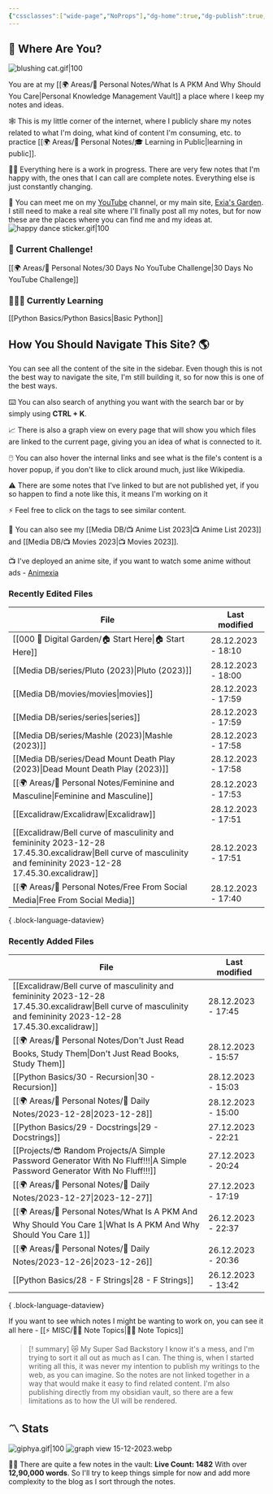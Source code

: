 ```yaml
---
{"cssclasses":["wide-page","NoProps"],"dg-home":true,"dg-publish":true,"permalink":"/000-digital-garden/start-here/","tags":["gardenEntry"],"dgPassFrontmatter":true,"noteIcon":"3","created":"2023-12-10T08:50:33.353+05:30","updated":"2023-12-28T18:10:45.451+05:30"}
---
```


## 🫨 Where Are You?

![blushing cat.gif|100](/img/user/Resources/%F0%9F%93%81%20Files/%F0%9F%93%B8Images/blushing%20cat.gif)

You are at my [[🌍 Areas/📧 Personal Notes/What Is A PKM And Why Should You Care\|Personal Knowledge Management Vault]] a place where I keep my notes and ideas.

🕸️ This is my little corner of the internet, where I publicly share my notes related to what I'm doing, what kind of content I'm consuming, etc. to practice [[🌍 Areas/📧 Personal Notes/🎓 Learning in Public\|learning in public]].

👷🏻 Everything here is a work in progress. There are very few notes that I'm happy with, the ones that I can call are complete notes. Everything else is just constantly changing.

📄 You can meet me on my [YouTube](https://youtube.com/@naamnahihai) channel, or my main site, [Exia's Garden](https://exiasgarden.pages.dev). I still need to make a real site where I'll finally post all my notes, but for now these are the places where you can find me and my ideas at.
![happy dance sticker.gif|100](/img/user/Resources/%F0%9F%93%81%20Files/%F0%9F%93%B8Images/happy%20dance%20sticker.gif)

### 🚀 Current Challenge!
[[🌍 Areas/📧 Personal Notes/30 Days No YouTube Challenge\|30 Days No YouTube Challenge]]
### 🧑🏻‍💻 Currently Learning
[[Python Basics/Python Basics\|Basic Python]]
## How You Should Navigate This Site? 🌎
You can see all the content of the site in the sidebar. Even though this is not the best way to navigate the site, I'm still building it, so for now this is one of the best ways.

⌨️ You can also search of anything you want with the search bar or by simply using **CTRL + K**.

📈 There is also a graph view on every page that will show you which files are linked to the current page, giving you an idea of what is connected to it.

🖱️ You can also hover the internal links and see what is the file's content is a hover popup, if you don't like to click around much, just like Wikipedia.

⚠️ There are some notes that I've linked to but are not published yet, if you so happen to find a note like this, it means I'm working on it

⚡ Feel free to click on the tags to see similar content.

🎥 You can also see my [[Media DB/📺 Anime List 2023\|📺 Anime List 2023]] and [[Media DB/📺 Movies 2023\|📺 Movies 2023]].

📺 I've deployed an anime site, if you want to watch some anime without ads - [Animexia](https://animexia.pages.dev/)
### Recently Edited Files
| File                                                                                                                                                               | Last modified      |
| ------------------------------------------------------------------------------------------------------------------------------------------------------------------ | ------------------ |
| [[000 🏡 Digital Garden/🏠 Start Here\|🏠 Start Here]]                                                                                                          | 28.12.2023 - 18:10 |
| [[Media DB/series/Pluto (2023)\|Pluto (2023)]]                                                                                                                  | 28.12.2023 - 18:00 |
| [[Media DB/movies/movies\|movies]]                                                                                                                              | 28.12.2023 - 17:59 |
| [[Media DB/series/series\|series]]                                                                                                                              | 28.12.2023 - 17:59 |
| [[Media DB/series/Mashle (2023)\|Mashle (2023)]]                                                                                                                | 28.12.2023 - 17:58 |
| [[Media DB/series/Dead Mount Death Play (2023)\|Dead Mount Death Play (2023)]]                                                                                  | 28.12.2023 - 17:58 |
| [[🌍 Areas/📧 Personal Notes/Feminine and Masculine\|Feminine and Masculine]]                                                                                   | 28.12.2023 - 17:53 |
| [[Excalidraw/Excalidraw\|Excalidraw]]                                                                                                                           | 28.12.2023 - 17:51 |
| [[Excalidraw/Bell curve of masculinity and femininity 2023-12-28 17.45.30.excalidraw\|Bell curve of masculinity and femininity 2023-12-28 17.45.30.excalidraw]] | 28.12.2023 - 17:51 |
| [[🌍 Areas/📧 Personal Notes/Free From Social Media\|Free From Social Media]]                                                                                   | 28.12.2023 - 17:40 |

{ .block-language-dataview}

### Recently Added Files
| File                                                                                                                                                               | Last modified      |
| ------------------------------------------------------------------------------------------------------------------------------------------------------------------ | ------------------ |
| [[Excalidraw/Bell curve of masculinity and femininity 2023-12-28 17.45.30.excalidraw\|Bell curve of masculinity and femininity 2023-12-28 17.45.30.excalidraw]] | 28.12.2023 - 17:45 |
| [[🌍 Areas/📧 Personal Notes/Don't Just Read Books, Study Them\|Don't Just Read Books, Study Them]]                                                             | 28.12.2023 - 15:57 |
| [[Python Basics/30 - Recursion\|30 - Recursion]]                                                                                                                | 28.12.2023 - 15:03 |
| [[🌍 Areas/📧 Personal Notes/📓 Daily Notes/2023-12-28\|2023-12-28]]                                                                                            | 28.12.2023 - 15:00 |
| [[Python Basics/29 - Docstrings\|29 - Docstrings]]                                                                                                              | 27.12.2023 - 22:21 |
| [[Projects/😎 Random Projects/A Simple Password Generator With No Fluff!!!\|A Simple Password Generator With No Fluff!!!]]                                      | 27.12.2023 - 20:24 |
| [[🌍 Areas/📧 Personal Notes/📓 Daily Notes/2023-12-27\|2023-12-27]]                                                                                            | 27.12.2023 - 17:19 |
| [[🌍 Areas/📧 Personal Notes/What Is A PKM And Why Should You Care 1\|What Is A PKM And Why Should You Care 1]]                                                 | 26.12.2023 - 22:37 |
| [[🌍 Areas/📧 Personal Notes/📓 Daily Notes/2023-12-26\|2023-12-26]]                                                                                            | 26.12.2023 - 20:36 |
| [[Python Basics/28 - F Strings\|28 - F Strings]]                                                                                                                | 26.12.2023 - 13:42 |

{ .block-language-dataview}

If you want to see which notes I might be wanting to work on, you can see it all here - [[⚡ MISC/✍🏻 Note Topics\|✍🏻 Note Topics]]

>[! summary]  😿 My Super Sad Backstory
> I know it's a mess, and I'm trying to sort it all out as much as I can.
The thing is, when I started writing all this, it was never my intention to publish my writings to the web, as you can imagine.
So the notes are not linked together in a way that would make it easy to find related content.
I'm also publishing directly from my obsidian vault, so there are a few limitations as to how the UI will be rendered.

## 〽️ Stats
![giphya.gif|100](/img/user/Resources/%F0%9F%93%81%20Files/%F0%9F%93%B8Images/giphya.gif)
![graph view 15-12-2023.webp](/img/user/Resources/%F0%9F%93%81%20Files/%F0%9F%93%B8Images/graph%20view%2015-12-2023.webp)

😵‍💫 There are quite a few notes in the vault:
**Live Count: 1482** With over **12,90,000 words**.
So I'll try to keep things simple for now and add more complexity to the blog as I sort through the notes.